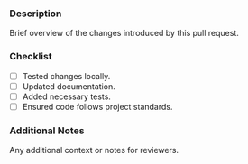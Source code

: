 ### Description

Brief overview of the changes introduced by this pull request.

### Checklist

- [ ] Tested changes locally.
- [ ] Updated documentation.
- [ ] Added necessary tests.
- [ ] Ensured code follows project standards.

### Additional Notes

Any additional context or notes for reviewers.
